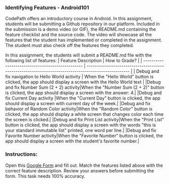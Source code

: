 ### Identifying Features - Android101

CodePath offers an introductory course in Android. In this assignment, students will be submitting a Github repository in our platform. Included in the submission is a demo video (or GIF), the README.md containing the feature checklist and the source code. The video will showcase all the features that the student has implemented or completed in the assignment. The student must also check off the features they completed. 


In this assignment, the students will submit a README.md file with the following list of features:
| Feature Description                              | How to Grade?                                                                                       |
| ------------------------------------------------ | --------------------------------------------------------------------------------------------------- |
| Debug and fix navigation to Hello World activity | When the "Hello World" button is clicked, the app should display a screen with the Hello World text     | 
|Debug and fix Number Sum (2 + 2) activity|When the "Number Sum (2 + 2)" button is clicked, the app should display a screen with the answer: 4.|
|Debug and fix Current Day activity |When the "Current Day" button is clicked, the app should display a screen with current day of the week.|
|Debug and fix behavior of Random Color activity|When the "Random Color" button is clicked, the app should display a white screen that changes color each time the screen is clicked.|
|Debug and fix Print List activity|When the "Print List" button is clicked, the app should display a screen with the words "this is your standard immutable list" printed, one word per line.|
|Debug and fix Favorite Number activity|When the "Favorite Number" button is clicked, the app should display a screen with the student's favorite number.|


<h3>Instructions:</h3>

Open this [Google Form](https://forms.gle/iodirPxuLNCNz9xe9) and fill out. Match the features listed above with the correct feature description. Review your answers before submitting the form. This task needs 100% accuracy.
